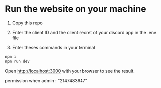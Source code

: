 # Run the website on your machine

1. Copy this repo

2. Enter the client ID and the client secret of your discord app in the .env file

3. Enter theses commands in your terminal

```bash
npm i
npm run dev
```

Open [http://localhost:3000](http://localhost:3000) with your browser to see the result.

permission when admin : "2147483647"
